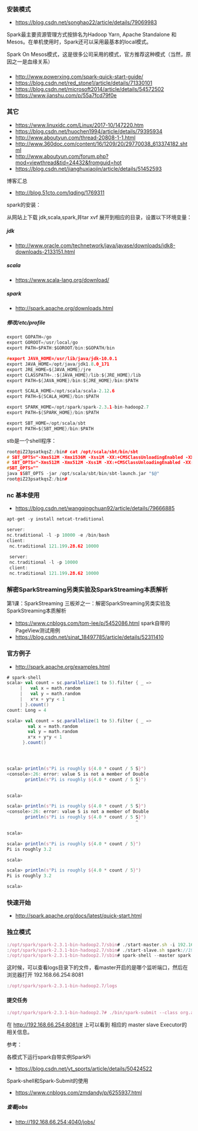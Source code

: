 ### 安装模式
- https://blog.csdn.net/songhao22/article/details/79069983

Spark最主要资源管理方式按排名为Hadoop Yarn, Apache Standalone 和Mesos。在单机使用时，Spark还可以采用最基本的local模式。

Spark On Mesos模式，这是很多公司采用的模式，官方推荐这种模式（当然，原因之一是血缘关系）

###
- http://www.powerxing.com/spark-quick-start-guide/
- https://blog.csdn.net/red_stone1/article/details/71330101
- https://blog.csdn.net/microsoft2014/article/details/54572502
- https://www.jianshu.com/p/55a7fcd79f0e

### 其它
- https://www.linuxidc.com/Linux/2017-10/147220.htm
- https://blog.csdn.net/huochen1994/article/details/79395934
- http://www.aboutyun.com/thread-20808-1-1.html
- http://www.360doc.com/content/16/1209/20/29770038_613374182.shtml
- http://www.aboutyun.com/forum.php?mod=viewthread&tid=24432&fromguid=hot
- https://blog.csdn.net/jianghuxiaojin/article/details/51452593

博客汇总
- http://blog.51cto.com/lqding/1769311

spark的安装：

从网站上下载 jdk,scala,spark,并tar xvf 展开到相应的目录，设置以下环境变量：

##### jdk
- http://www.oracle.com/technetwork/java/javase/downloads/jdk8-downloads-2133151.html

##### scala
- https://www.scala-lang.org/download/

##### spark
- http://spark.apache.org/downloads.html

##### 修改/etc/profile
```c
export GOPATH=/go
export GOROOT=/usr/local/go
export PATH=$PATH:$GOROOT/bin:$GOPATH/bin

#export JAVA_HOME=/usr/lib/java/jdk-10.0.1
export JAVA_HOME=/opt/java/jdk1.8.0_171
export JRE_HOME=${JAVA_HOME}/jre 
export CLASSPATH=.:${JAVA_HOME}/lib:${JRE_HOME}/lib 
export PATH=${JAVA_HOME}/bin:${JRE_HOME}/bin:$PATH 

export SCALA_HOME=/opt/scala/scala-2.12.6
export PATH=${SCALA_HOME}/bin:$PATH 

export SPARK_HOME=/opt/spark/spark-2.3.1-bin-hadoop2.7
export PATH=${SPARK_HOME}/bin:$PATH 

export SBT_HOME=/opt/scala/sbt
export PATH=${SBT_HOME}/bin:$PATH 
```
stb是一个shell程序：
```c++
root@iZ23psatkqsZ:/bin# cat /opt/scala/sbt/bin/sbt
# SBT_OPTS="-Xms512M -Xmx1536M -Xss1M -XX:+CMSClassUnloadingEnabled -XX:MaxPermSize=256M"
# SBT_OPTS="-Xms512M -Xmx512M -Xss1M -XX:+CMSClassUnloadingEnabled -XX:MaxPermSize=256M"
#SBT_OPTS=""
java $SBT_OPTS -jar /opt/scala/sbt/bin/sbt-launch.jar "$@"
root@iZ23psatkqsZ:/bin#
```

### nc 基本使用
- https://blog.csdn.net/wangqingchuan92/article/details/79666885
```c
apt-get -y install netcat-traditional 

server:
nc.traditional -l -p 10000 -e /bin/bash 
client:
 nc.traditional 121.199.28.62 10000
 
 server:
 nc.traditional -l -p 10000
 client:
 nc.traditional 121.199.28.62 10000
```

### 解密SparkStreaming另类实验及SparkStreaming本质解析
第1课：SparkStreaming 三板斧之一：解密SparkStreaming另类实验及SparkStreaming本质解析
- https://www.cnblogs.com/tom-lee/p/5452086.html
spark自带的PageView测试用例
- https://blog.csdn.net/sinat_18497785/article/details/52311410

### 官方例子
- http://spark.apache.org/examples.html

```scala
# spark-shell
scala> val count = sc.parallelize(1 to 5).filter { _ =>
     |   val x = math.random
     |   val y = math.random
     |   x*x + y*y < 1
     | }.count()
count: Long = 4  

scala> val count = sc.parallelize(1 to 5).filter { _ =>
        val x = math.random
        val y = math.random
        x*x + y*y < 1
      }.count()




scala> println(s"Pi is roughly ${4.0 * count / 5 S}")
<console>:26: error: value S is not a member of Double
       println(s"Pi is roughly ${4.0 * count / 5 S}")
                                                 ^

scala> 

scala> println(s"Pi is roughly ${4.0 * count / 5 S}")
<console>:26: error: value S is not a member of Double
       println(s"Pi is roughly ${4.0 * count / 5 S}")
                                                 ^

scala> 

scala> println(s"Pi is roughly ${4.0 * count / 5}")
Pi is roughly 3.2

scala> 

scala> println(s"Pi is roughly ${4.0 * count / 5}")
Pi is roughly 3.2

scala> 
```

### 快速开始
- http://spark.apache.org/docs/latest/quick-start.html

### 独立模式
```js
:/opt/spark/spark-2.3.1-bin-hadoop2.7/sbin# ./start-master.sh -i 192.168.66.254
:/opt/spark/spark-2.3.1-bin-hadoop2.7/sbin# ./start-slave.sh spark://192.168.66.254:7077
:/opt/spark/spark-2.3.1-bin-hadoop2.7/sbin# spark-shell --master spark://192.168.66.254:7077
```
这时候，可以查看logs目录下的文件，看master开启的是哪个监听端口，然后在 浏览器打开 192.168.66.254:8081
```js
:/opt/spark/spark-2.3.1-bin-hadoop2.7/logs
```
#### 提交任务
```js
:/opt/spark/spark-2.3.1-bin-hadoop2.7# ./bin/spark-submit --class org.apache.spark.examples.SparkPi --master spark://192.168.66.254:7077 /opt/spark/spark-2.3.1-bin-hadoop2.7/examples/jars/spark-examples_2.11-2.3.1.jar
```
在 http://192.168.66.254:8081/# 上可以看到 相应的 master slave Executor的相关信息。

参考：

各模式下运行spark自带实例SparkPi
- https://blog.csdn.net/yt_sports/article/details/50424522

Spark-shell和Spark-Submit的使用
- https://www.cnblogs.com/zmdandy/p/6255937.html

##### 查看jobs
- http://192.168.66.254:4040/jobs/


